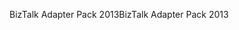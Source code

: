 <span data-ttu-id="f94a1-101">BizTalk Adapter Pack 2013</span><span class="sxs-lookup"><span data-stu-id="f94a1-101">BizTalk Adapter Pack 2013</span></span>
